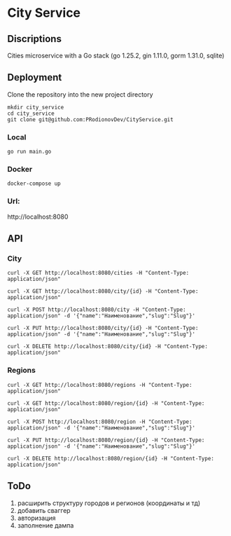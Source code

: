 # City Service

## Discriptions

Cities microservice with a Go stack (go 1.25.2, gin 1.11.0, gorm 1.31.0, sqlite)

## Deployment

Clone the repository into the new project directory

```shell
mkdir city_service
cd city_service
git clone git@github.com:PRodionovDev/CityService.git
```

### Local

```shell
go run main.go
```

### Docker

```shell
docker-compose up
```

### Url:
http://localhost:8080

## API

### City
```shell
curl -X GET http://localhost:8080/cities -H "Content-Type: application/json"
```
```shell
curl -X GET http://localhost:8080/city/{id} -H "Content-Type: application/json"
```
```shell
curl -X POST http://localhost:8080/city -H "Content-Type: application/json" -d '{"name":"Наименование","slug":"Slug"}'
```
```shell
curl -X PUT http://localhost:8080/city/{id} -H "Content-Type: application/json" -d '{"name":"Наименование","slug":"Slug"}'
```
```shell
curl -X DELETE http://localhost:8080/city/{id} -H "Content-Type: application/json"
```
### Regions
```shell
curl -X GET http://localhost:8080/regions -H "Content-Type: application/json"
```
```shell
curl -X GET http://localhost:8080/region/{id} -H "Content-Type: application/json"
```
```shell
curl -X POST http://localhost:8080/region -H "Content-Type: application/json" -d '{"name":"Наименование","slug":"Slug"}'
```
```shell
curl -X PUT http://localhost:8080/region/{id} -H "Content-Type: application/json" -d '{"name":"Наименование","slug":"Slug"}'
```
```shell
curl -X DELETE http://localhost:8080/region/{id} -H "Content-Type: application/json"
```

## ToDo
1. расширить структуру городов и регионов (координаты и тд)
2. добавить сваггер
3. авторизация
4. заполнение дампа